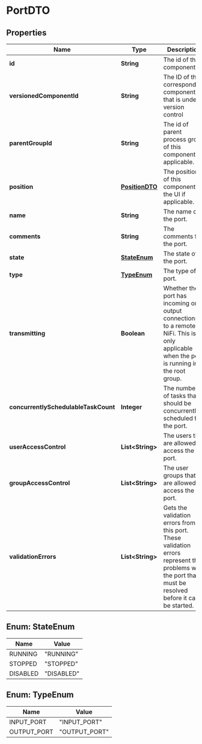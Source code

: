 
# PortDTO

## Properties
Name | Type | Description | Notes
------------ | ------------- | ------------- | -------------
**id** | **String** | The id of the component. |  [optional]
**versionedComponentId** | **String** | The ID of the corresponding component that is under version control |  [optional]
**parentGroupId** | **String** | The id of parent process group of this component if applicable. |  [optional]
**position** | [**PositionDTO**](PositionDTO.md) | The position of this component in the UI if applicable. |  [optional]
**name** | **String** | The name of the port. |  [optional]
**comments** | **String** | The comments for the port. |  [optional]
**state** | [**StateEnum**](#StateEnum) | The state of the port. |  [optional]
**type** | [**TypeEnum**](#TypeEnum) | The type of port. |  [optional]
**transmitting** | **Boolean** | Whether the port has incoming or output connections to a remote NiFi. This is only applicable when the port is running in the root group. |  [optional]
**concurrentlySchedulableTaskCount** | **Integer** | The number of tasks that should be concurrently scheduled for the port. |  [optional]
**userAccessControl** | **List&lt;String&gt;** | The users that are allowed to access the port. |  [optional]
**groupAccessControl** | **List&lt;String&gt;** | The user groups that are allowed to access the port. |  [optional]
**validationErrors** | **List&lt;String&gt;** | Gets the validation errors from this port. These validation errors represent the problems with the port that must be resolved before it can be started. |  [optional]


<a name="StateEnum"></a>
## Enum: StateEnum
Name | Value
---- | -----
RUNNING | &quot;RUNNING&quot;
STOPPED | &quot;STOPPED&quot;
DISABLED | &quot;DISABLED&quot;


<a name="TypeEnum"></a>
## Enum: TypeEnum
Name | Value
---- | -----
INPUT_PORT | &quot;INPUT_PORT&quot;
OUTPUT_PORT | &quot;OUTPUT_PORT&quot;



